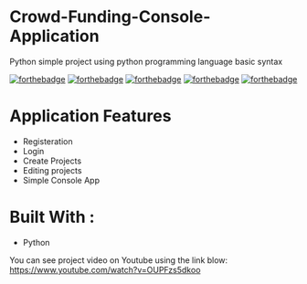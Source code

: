 # Crowd-Funding-Console-Application
Python simple project using python programming language basic syntax

[![forthebadge](https://forthebadge.com/images/badges/built-with-love.svg)](https://forthebadge.com)
[![forthebadge](https://forthebadge.com/images/badges/made-with-python.svg)](https://forthebadge.com)
[![forthebadge](https://forthebadge.com/images/badges/uses-git.svg)](https://forthebadge.com)
[![forthebadge](https://forthebadge.com/images/badges/powered-by-coffee.svg)](https://forthebadge.com)
[![forthebadge](https://forthebadge.com/images/badges/0-percent-optimized.svg)](https://forthebadge.com)


# Application Features
* Registeration 
* Login
* Create Projects
* Editing projects
* Simple Console App

# Built With :
* Python

You can see project video on Youtube using the link blow:
https://www.youtube.com/watch?v=OUPFzs5dkoo
